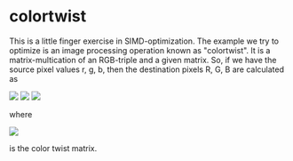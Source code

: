 # colortwist

This is a little finger exercise in SIMD-optimization. The example we try to optimize is an image processing operation known as "colortwist". It is a matrix-multication of an RGB-triple and a given matrix.
So, if we have the source pixel values r, g, b, then the destination pixels R, G, B are calculated as 

<img src="https://render.githubusercontent.com/render/math?math=R = t_11 \cdot r  %2B t_12 \cdot g  %2B t_13 \cdot b  %2B t_14">
<img src="https://render.githubusercontent.com/render/math?math=G = t_21  \cdot r %2B t_22 \cdot g  %2B t_23 \cdot b  %2B t_24">
<img src="https://render.githubusercontent.com/render/math?math=B = t_31  \cdot r %2B t_32 \cdot g  %2B t_33 \cdot b  %2B t_34">

where 

<img src="https://render.githubusercontent.com/render/math?math=T=\begin{pmatrix}t_11 %26 t_12 %26 t_13 %26 t_14\\t_21 %26 t_22 %26 t_23 %26 t_24\\t_31 %26 t_32 %26 t_33 %26 t_34 \end{pmatrix} ">

is the color twist matrix.
